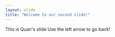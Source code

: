 ```yaml
---
layout: slide
title: "Welcome to our second slide!"
---
```

This is Quan's slide
Use the left arrow to go back!